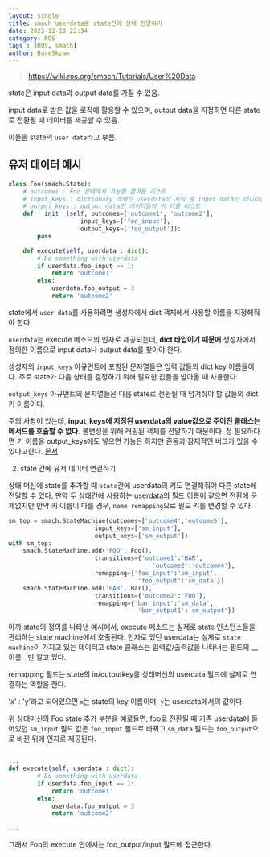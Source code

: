 ```yaml
---
layout: single
title: smach userdata로 state간에 상태 전달하기
date: 2023-12-18 22:34
category: ROS
tags : [ROS, smach]
author: Bure5kzam
---
```


> https://wiki.ros.org/smach/Tutorials/User%20Data


state은 input data과 output data를 가질 수 있음.

input data로 받은 값을 로직에 활용할 수 있으며, output data을 지정하면 다른 state로 전환될 때 데이터를 제공할 수 있음.

이들을 state의 `user data`라고 부름.


## 유저 데이터 예시

```python
class Foo(smach.State):
    # outcomes : Foo 상태에서 가능한 결과들 리스트
    # input_keys : dictionary 객체인 userdata의 자식 중 input data인 데이터들의 키 이름 리스트
    # output_keys : output data인 데이터들의 키 이름 리스트
    def __init__(self, outcomes=['outcome1', 'outcome2'],
                    input_keys=['foo_input'],
                    output_keys=['foo_output']):
        pass

    def execute(self, userdata : dict):
        # Do something with userdata
        if userdata.foo_input == 1:
            return 'outcome1'
        else:
            userdata.foo_output = 3
            return 'outcome2'
```

state에서 `user data`를 사용하려면 생성자에서 dict 객체에서 사용할 이름을 지정해줘야 한다.

`userdata`는 execute 메소드의 인자로 제공되는데, **dict 타입이기 때문에** 생성자에서 정의한 이름으로 input data나 output data를 찾아야 한다.


생성자의 `input_keys` 아규먼트에 포함된 문자열들은 입력 값들의 dict key 이름들이다. 주로 state가 다음 상태를 결정하기 위해 필요한 값들을 받아올 때 사용한다.

`output_keys` 아규먼트의 문자열들은 다음 state로 전환될 때 넘겨줘야 할 값들의 dict 키 이름이다.

주의 사항이 있는데, __input_keys에 지정된 userdata의 value값으로 주어진 클래스는 메서드를 호출할 수 없다.__ 불변성을 위해 래핑된 객체를 전달하기 때문이다. 정 필요하다면 키 이름을 output_keys에도 넣으면 가능은 하지만 혼동과 잠재적인 버그가 있을 수 있다고한다. [문서](https://wiki.ros.org/smach/Tutorials/User%20Data)

2. state 간에 유저 데이터 연결하기

상태 머신에 state를 추가할 때 `state`간에 userdata의 키도 연결해줘야 다른 state에 전달할 수 있다. 만약 두 상태간에 사용하는 userdata의 필드 이름이 같으면 전환에 문제없지만 만약 키 이름이 다를 경우, `name remapping`으로 필드 키를 변경할 수 있다.

<!-- 예를들어 Foo state가 foo_output을 생성하고 BAR state가 bar_input을 생성하면 이 두개의 userdata 포트를  -->


```python
sm_top = smach.StateMachine(outcomes=['outcome4','outcome5'],
                        input_keys=['sm_input'],
                        output_keys=['sm_output'])
with sm_top:
    smach.StateMachine.add('FOO', Foo(),
                        transitions={'outcome1':'BAR',
                                        'outcome2':'outcome4'},
                        remapping={'foo_input':'sm_input',
                                    'foo_output':'sm_data'})
    smach.StateMachine.add('BAR', Bar(),
                        transitions={'outcome2':'FOO'},
                        remapping={'bar_input':'sm_data',
                                    'bar_output1':'sm_output'})
```

아까 state의 정의를 나타낸 예시에서, execute 메소드는 실제로 state 인스턴스들을 관리하는 state machine에서 호출된다. 인자로 있던 userdata는 실제로 `state machine`이 가지고 있는 데이터고 state 클래스는 입력값/출력값을 나타내는 필드의 __이름__만 알고 있다.

remapping 필드는 state의 in/outputkey를 상태머신의 userdata 필드에 실제로 연결하는 역할을 한다.

'x' : 'y'라고 되어있으면 `x`는 state의 key 이름이며, `y`는 userdata에서의 값이다.

위 상태머신의 Foo state 추가 부분을 예로들면, foo로 전환될 때 기존 userdata에 들어있던 `sm_input` 필드 값은 `foo_input` 필드로 바뀌고 `sm_data` 필드는 `foo_output`으로 바뀐 뒤에 인자로 제공된다.

```python

...
def execute(self, userdata : dict):
        # Do something with userdata
        if userdata.foo_input == 1:
            return 'outcome1'
        else:
            userdata.foo_output = 3
            return 'outcome2'

...

```

그래서 Foo의 execute 안에서는 foo_output/input 필드에 접근한다.

